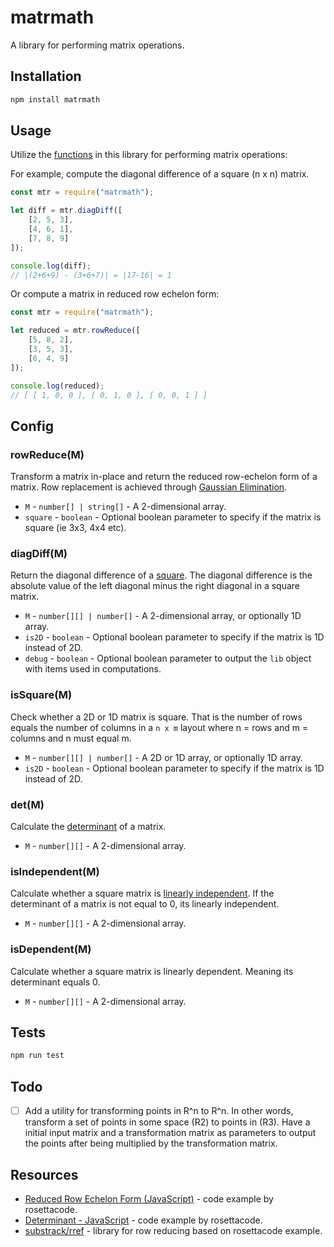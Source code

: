 # matrmath
A library for performing matrix operations.

## Installation

```js
npm install matrmath
```

## Usage
Utilize the [functions](https://github.com/tannerdolby/matrmath#config) in this library for performing matrix operations:

For example, compute the diagonal difference of a square (n x n) matrix.

```js
const mtr = require("matrmath");

let diff = mtr.diagDiff([
    [2, 5, 3],
    [4, 6, 1],
    [7, 8, 9]
]);

console.log(diff);
// |(2+6+9) - (3+6+7)| = |17-16| = 1
```

Or compute a matrix in reduced row echelon form:

```js
const mtr = require("matrmath");

let reduced = mtr.rowReduce([
    [5, 8, 2],
    [3, 5, 3],
    [6, 4, 9]
]);

console.log(reduced);
// [ [ 1, 0, 0 ], [ 0, 1, 0 ], [ 0, 0, 1 ] ]
```

## Config

### rowReduce(M)

Transform a matrix in-place and return the reduced row-echelon form of a matrix. Row replacement is achieved through [Gaussian Elimination](https://en.wikipedia.org/wiki/Gaussian_elimination#:~:text=In%20mathematics%2C%20Gaussian%20elimination%2C%20also,the%20corresponding%20matrix%20of%20coefficients.).

- `M` - `number[] | string[]` - A 2-dimensional array.
- `square` - `boolean` - Optional boolean parameter to specify if the matrix is square (ie 3x3, 4x4 etc).

### diagDiff(M)
Return the diagonal difference of a [square](https://en.wikipedia.org/wiki/Square_matrix). The diagonal difference is the absolute value of the left diagonal minus the right diagonal in a square matrix.

- `M` - `number[][] | number[]` - A 2-dimensional array, or optionally 1D array.
- `is2D` - `boolean` - Optional boolean parameter to specify if the matrix is 1D instead of 2D.
- `debug` - `boolean` - Optional boolean parameter to output the `lib` object with items used in computations.

### isSquare(M)
Check whether a 2D or 1D matrix is square. That is the number of rows equals the number of columns in a `n x m` layout where n = rows and m = columns and n must equal m.

- `M` - `number[][] | number[]` - A 2D or 1D array, or optionally 1D array.
- `is2D` - `boolean` - Optional boolean parameter to specify if the matrix is 1D instead of 2D.

### det(M)
Calculate the [determinant](https://en.wikipedia.org/wiki/Determinant) of a matrix.

- `M` - `number[][]` - A 2-dimensional array.


### isIndependent(M)
Calculate whether a square matrix is [linearly independent](https://en.wikipedia.org/wiki/Linear_independence#:~:text=In%20the%20theory%20of%20vector,to%20the%20definition%20of%20dimension.). If the determinant of a matrix is not equal to 0, its linearly independent.

- `M` - `number[][]` - A 2-dimensional array.

### isDependent(M)
Calculate whether a square matrix is linearly dependent. Meaning its determinant equals 0.

- `M` - `number[][]` - A 2-dimensional array.

## Tests
```js
npm run test
```


## Todo
- [ ] Add a utility for transforming points in R^n to R^n. In other words, transform a set of points in some space (R2) to points in (R3). Have a initial input matrix and a transformation matrix as parameters to output the points after being multiplied by the transformation matrix.


## Resources
- [Reduced Row Echelon Form (JavaScript)](https://rosettacode.org/wiki/Reduced_row_echelon_form#JavaScript) - code example by rosettacode.
- [Determinant - JavaScript](https://rosettacode.org/wiki/Determinant_and_permanent#JavaScript) - code example by rosettacode.
- [substrack/rref](https://github.com/substack/rref) - library for row reducing based on rosettacode example.